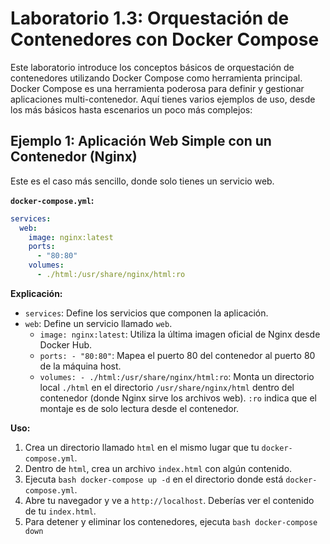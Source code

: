 # Laboratorio 1.3: Orquestación de Contenedores con Docker Compose

Este laboratorio introduce los conceptos básicos de orquestación de contenedores utilizando Docker Compose como herramienta principal. Docker Compose es una herramienta poderosa para definir y gestionar aplicaciones multi-contenedor. Aquí tienes varios ejemplos de uso, desde los más básicos hasta escenarios un poco más complejos:

## Ejemplo 1: Aplicación Web Simple con un Contenedor (Nginx)

Este es el caso más sencillo, donde solo tienes un servicio web.

**`docker-compose.yml`:**

```yaml
services:
  web:
    image: nginx:latest
    ports:
      - "80:80"
    volumes:
      - ./html:/usr/share/nginx/html:ro
```

**Explicación:**

  * `services`: Define los servicios que componen la aplicación.
  * `web`: Define un servicio llamado `web`.
      * `image: nginx:latest`: Utiliza la última imagen oficial de Nginx desde Docker Hub.
      * `ports: - "80:80"`: Mapea el puerto 80 del contenedor al puerto 80 de la máquina host.
      * `volumes: - ./html:/usr/share/nginx/html:ro`: Monta un directorio local `./html` en el directorio `/usr/share/nginx/html` dentro del contenedor (donde Nginx sirve los archivos web). `:ro` indica que el montaje es de solo lectura desde el contenedor.

**Uso:**

1.  Crea un directorio llamado `html` en el mismo lugar que tu `docker-compose.yml`.
2.  Dentro de `html`, crea un archivo `index.html` con algún contenido.
3.  Ejecuta `bash docker-compose up -d` en el directorio donde está `docker-compose.yml`.
4.  Abre tu navegador y ve a `http://localhost`. Deberías ver el contenido de tu `index.html`.
5.  Para detener y eliminar los contenedores, ejecuta `bash docker-compose down`